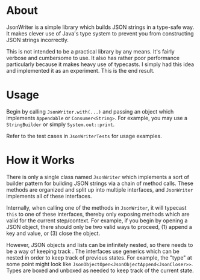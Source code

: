 # About

JsonWriter is a simple library which builds JSON strings in a type-safe way. It makes clever use of Java's type system to prevent you from constructing JSON strings incorrectly.

This is not intended to be a practical library by any means. It's fairly verbose and cumbersome to use. It also has rather poor performance particularly because it makes heavy use of typecasts. I simply had this idea and implemented it as an experiment.  This is the end result.

# Usage

Begin by calling `JsonWriter.with(...)` and passing an object which implements `Appendable` or `Consumer<String>`. For example, you may use a `StringBuilder` or simply `System.out::print`. 

Refer to the test cases in `JsonWriterTests` for usage examples.

# How it Works

There is only a single class named `JsonWriter` which implements a sort of builder pattern for building JSON strings via a chain of method calls. These methods are organized and split up into multiple interfaces, and `JsonWriter` implements all of these interfaces. 

Internally, when calling one of the methods in `JsonWriter`, it will typecast `this` to one of these interfaces, thereby only exposing methods which are valid for the current step/context. For example, if you begin by opening a JSON object, there should only be two valid ways to proceed, (1) append a key and value, or (3) close the object.

However, JSON objects and lists can be infinitely nested, so there needs to be a way of keeping track . The interfaces use generics which can be nested in order to keep track of previous states. For example, the "type" at some point might look like `JsonObjectOpen<JsonObjectAppend<JsonCloser>>`. Types are boxed and unboxed as needed to keep track of the current state.
